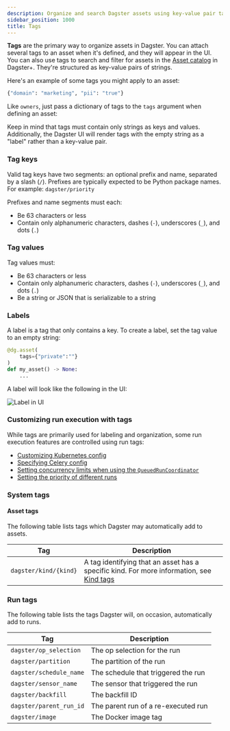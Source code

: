 ```yaml
---
description: Organize and search Dagster assets using key-value pair tags.
sidebar_position: 1000
title: Tags
---
```


**Tags** are the primary way to organize assets in Dagster. You can attach several tags to an asset when it's defined, and they will appear in the UI. You can also use tags to search and filter for assets in the [Asset catalog](/dagster-plus/features/asset-catalog/) in Dagster+. They're structured as key-value pairs of strings.

Here's an example of some tags you might apply to an asset:

```python
{"domain": "marketing", "pii": "true"}
```

Like `owners`, just pass a dictionary of tags to the `tags` argument when defining an asset:

<CodeExample path="docs_snippets/docs_snippets/guides/data-modeling/metadata/tags.py" language="python" />

Keep in mind that tags must contain only strings as keys and values. Additionally, the Dagster UI will render tags with the empty string as a "label" rather than a key-value pair.

### Tag keys

Valid tag keys have two segments: an optional prefix and name, separated by a slash (`/`). Prefixes are typically expected to be Python package names. For example: `dagster/priority`

Prefixes and name segments must each:

- Be 63 characters or less
- Contain only alphanumeric characters, dashes (`-`), underscores (`_`), and dots (`.`)

### Tag values

Tag values must:

- Be 63 characters or less
- Contain only alphanumeric characters, dashes (`-`), underscores (`_`), and dots (`.`)
- Be a string or JSON that is serializable to a string

### Labels

A label is a tag that only contains a key. To create a label, set the tag value to an empty string:

```python
@dg.asset(
    tags={"private":""}
)
def my_asset() -> None:
    ...
```

A label will look like the following in the UI:

![Label in UI](/images/guides/build/assets/metadata-tags/label-ui.png)

### Customizing run execution with tags

While tags are primarily used for labeling and organization, some run execution features are controlled using run tags:

- [Customizing Kubernetes config](/guides/deploy/deployment-options/kubernetes/customizing-your-deployment)
- [Specifying Celery config](/guides/deploy/deployment-options/kubernetes/kubernetes-and-celery)
- [Setting concurrency limits when using the `QueuedRunCoordinator`](/guides/operate/managing-concurrency)
- [Setting the priority of different runs](/guides/deploy/execution/customizing-run-queue-priority)

### System tags

#### Asset tags

The following table lists tags which Dagster may automatically add to assets.

| Tag                   | Description                                                                                                                   |
| --------------------- | ----------------------------------------------------------------------------------------------------------------------------- |
| `dagster/kind/{kind}` | A tag identifying that an asset has a specific kind. For more information, see [Kind tags](/guides/build/assets/metadata-and-tags/kind-tags) |

### Run tags

The following table lists the tags Dagster will, on occasion, automatically add to runs.

| Tag                     | Description                         |
| ----------------------- | ----------------------------------- |
| `dagster/op_selection`  | The op selection for the run        |
| `dagster/partition`     | The partition of the run            |
| `dagster/schedule_name` | The schedule that triggered the run |
| `dagster/sensor_name`   | The sensor that triggered the run   |
| `dagster/backfill`      | The backfill ID                     |
| `dagster/parent_run_id` | The parent run of a re-executed run |
| `dagster/image`         | The Docker image tag                |
